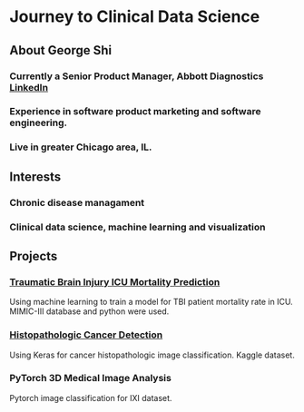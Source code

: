 # Journey to Clinical Data Science

## About George Shi
### Currently a Senior Product Manager, Abbott Diagnostics [LinkedIn](https://www.linkedin.com/in/georgeshi/)
### Experience in software product marketing and software engineering.
### Live in greater Chicago area, IL.

## Interests
### Chronic disease managament
### Clinical data science, machine learning and visualization

## Projects

### [Traumatic Brain Injury ICU Mortality Prediction](https://georgeshi-hub.github.io/TBI-ML/)
Using machine learning to train a model for TBI patient mortality rate in ICU. MIMIC-III database and python were used.

### [Histopathologic Cancer Detection](https://github.com/georgeshi-hub/kaggle-cancer-detection)
Using Keras for cancer histopathologic image classification. Kaggle dataset. 

### PyTorch 3D Medical Image Analysis
Pytorch image classification for IXI dataset.
